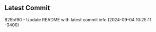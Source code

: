 
## Latest Commit
825bf90 - Update README with latest commit info (2024-09-04 10:25:11 -0400) <Yunxi-Zhou>
